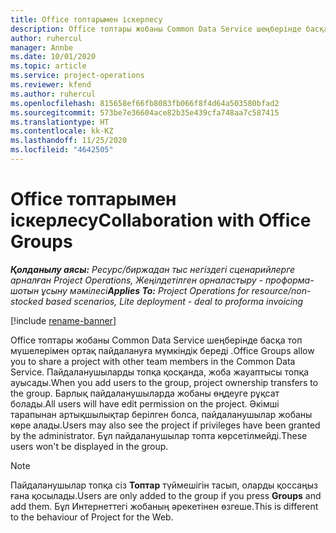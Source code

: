 ```yaml
---
title: Office топтарымен іскерлесу
description: Office топтары жобаны Common Data Service шеңберінде басқа топ мүшелерімен ортақ пайдалануға мүмкіндік береді .
author: ruhercul
manager: Annbe
ms.date: 10/01/2020
ms.topic: article
ms.service: project-operations
ms.reviewer: kfend
ms.author: ruhercul
ms.openlocfilehash: 815658ef66fb8083fb066f8f4d64a503580bfad2
ms.sourcegitcommit: 573be7e36604ace82b35e439cfa748aa7c587415
ms.translationtype: HT
ms.contentlocale: kk-KZ
ms.lasthandoff: 11/25/2020
ms.locfileid: "4642505"
---
```

# <a name="collaboration-with-office-groups"></a><span data-ttu-id="eaef0-103">Office топтарымен іскерлесу</span><span class="sxs-lookup"><span data-stu-id="eaef0-103">Collaboration with Office Groups</span></span>

<span data-ttu-id="eaef0-104">_**Қолданылу аясы:** Ресурс/биржадан тыс негіздегі сценарийлерге арналған Project Operations, Жеңілдетілген орналастыру - проформа-шотын ұсыну мәмілесі_</span><span class="sxs-lookup"><span data-stu-id="eaef0-104">_**Applies To:** Project Operations for resource/non-stocked based scenarios, Lite deployment - deal to proforma invoicing_</span></span>

[!include [rename-banner](~/includes/cc-data-platform-banner.md)]

<span data-ttu-id="eaef0-105">Office топтары жобаны Common Data Service шеңберінде басқа топ мүшелерімен ортақ пайдалануға мүмкіндік береді .</span><span class="sxs-lookup"><span data-stu-id="eaef0-105">Office Groups allow you to share a project with other team members in the Common Data Service.</span></span> <span data-ttu-id="eaef0-106">Пайдаланушыларды топқа қосқанда, жоба жауаптысы топқа ауысады.</span><span class="sxs-lookup"><span data-stu-id="eaef0-106">When you add users to the group, project ownership transfers to the group.</span></span> <span data-ttu-id="eaef0-107">Барлық пайдаланушыларда жобаны өңдеуге рұқсат болады.</span><span class="sxs-lookup"><span data-stu-id="eaef0-107">All users will have edit permission on the project.</span></span> <span data-ttu-id="eaef0-108">Әкімші тарапынан артықшылықтар берілген болса, пайдаланушылар жобаны көре алады.</span><span class="sxs-lookup"><span data-stu-id="eaef0-108">Users may also see the project if privileges have been granted by the administrator.</span></span> <span data-ttu-id="eaef0-109">Бұл пайдаланушылар топта көрсетілмейді.</span><span class="sxs-lookup"><span data-stu-id="eaef0-109">These users won't be displayed in the group.</span></span>

> [!NOTE] 
> <span data-ttu-id="eaef0-110">Пайдаланушылар топқа сіз **Топтар** түймешігін тасып, оларды қоссаңыз ғана қосылады.</span><span class="sxs-lookup"><span data-stu-id="eaef0-110">Users are only added to the group if you press **Groups** and add them.</span></span> <span data-ttu-id="eaef0-111">Бұл Интернеттегі жобаның әрекетінен өзгеше.</span><span class="sxs-lookup"><span data-stu-id="eaef0-111">This is different to the behaviour of Project for the Web.</span></span> 

